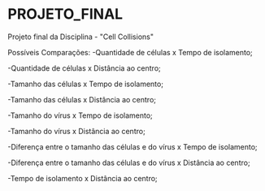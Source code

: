# PROJETO_FINAL
Projeto final da Disciplina - "Cell Collisions"

Possíveis Comparações:
  -Quantidade de células x Tempo de isolamento;
  
  -Quantidade de células x Distância ao centro;
  
  -Tamanho das células x Tempo de isolamento;
  
  -Tamanho das células x Distância ao centro;
  
  -Tamanho do vírus x Tempo de isolamento;
  
  -Tamanho do vírus x Distância ao centro;
  
  -Diferença entre o tamanho das células e do vírus x Tempo de isolamento;
  
  -Diferença entre o tamanho das células e do vírus x Distância ao centro;
  
  -Tempo de isolamento x Distância ao centro;
